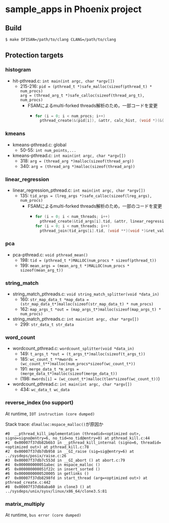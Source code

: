 # sample_apps in Phoenix project

## Build

```bash
$ make DFISAN=/path/to/clang CLANG=/path/to/clang
```

## Protection targets

### histogram

- hit-pthread.c: `int main(int argc, char *argv[])`
  - 215-216: `pid = (pthread_t *)safe_malloc(sizeof(pthread_t) * num_procs)`  
             `arg = (thread_arg_t *)safe_calloc(sizeof(thread_arg_t), num_procs)`
    - FSAMによるmulti-forked threads解析のため，一部コードを変更
      - ```c
        for (i = 0; i < num_procs; i++)
          pthread_create(&(pid[i]), &attr, calc_hist, (void *)(&(arg[i])));
        ```

### kmeans

- kmeans-pthread.c: global
  - 50-55: `int num_points,...`
- kmeans-pthread.c: `int main(int argc, char *argv[])`
  - 318: `arg = (thread_arg *)malloc(sizeof(thread_arg))`
  - 340: `arg = (thread_arg *)malloc(sizeof(thread_arg))`

### linear_regression

- linear_regression_pthread.c: `int main(int argc, char *argv[])`
  - 135: `tid_args = (lreg_args *)safe_calloc(sizeof(lreg_args), num_procs)`
    - FSAMによるmulti-forked threads解析のため，一部のコードを変更
      - ```c
        for (i = 0; i < num_threads; i++)
          pthread_create(&tid_args[i].tid, &attr, linear_regression_pthread, (void *)&tid_args[i]);
        for (i = 0; i < num_threads; i++)
          pthread_join(tid_args[i].tid, (void **)(void *)&ret_val);
        ```

### pca

- pca-pthread.c: `void pthread_mean()`
  - 198: `tid = (pthread_t *)MALLOC(num_procs * sizeof(pthread_t))`
  - 199: `mean_args = (mean_arg_t *)MALLOC(num_procs * sizeof(mean_arg_t))`

### string_match

- string_match_pthreads.c: `void string_match_splitter(void *data_in)`
  - 160: `str_map_data_t *map_data = (str_map_data_t*)malloc(sizeof(str_map_data_t) * num_procs)`
  - 162: `map_args_t *out = (map_args_t*)malloc(sizeof(map_args_t) * num_procs)`
- string_match_pthreads.c: `int main(int argc, char *argv[])`
  - 299: `str_data_t str_data`

### word_count

- wordcount_pthread.c: `wordcount_splitter(void *data_in)`
  - 149: `t_args_t *out = (t_args_t*)malloc(sizeof(t_args_t))`
  - 185: `wc_count_t **mwords = (wc_count_t**)malloc(num_procs*sizeof(wc_count_t*))`
  - 191: `merge_data_t *m_args = (merge_data_t*)malloc(sizeof(merge_data_t))`
  - (198: `mwords[i] = (wc_count_t*)malloc(tlen*sizeof(wc_count_t))`)
- wordcount_pthread.c: `int main(int argc, char *argv[])`
  - 434: `wc_data_t wc_data`

### reverse_index (no support)

At runtime, `IOT instruction (core dumped)`

Stack trace: `dlmalloc:mspace_malloc()`が原因か
```
#0  __pthread_kill_implementation (threadid=<optimized out>, signo=signo@entry=6, no_tid=no_tid@entry=0) at pthread_kill.c:44
#1  0x00007f37db82b6b3 in __pthread_kill_internal (signo=6, threadid=<optimized out>) at pthread_kill.c:78
#2  0x00007f37db7db958 in __GI_raise (sig=sig@entry=6) at ../sysdeps/posix/raise.c:26
#3  0x00007f37db7c553d in __GI_abort () at abort.c:79
#4  0x000000000051abec in mspace_malloc ()
#5  0x000000000051f22c in insert_sorted ()
#6  0x0000000000520005 in getlinks ()
#7  0x00007f37db8298fd in start_thread (arg=<optimized out>) at pthread_create.c:442
#8  0x00007f37db8aba60 in clone3 () at ../sysdeps/unix/sysv/linux/x86_64/clone3.S:81
```

### matrix_multiply

At runtime, `bus error (core dumped)`
